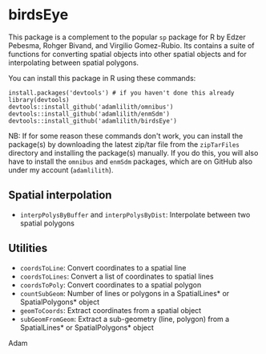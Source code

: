 # birdsEye
This package is a complement to the popular `sp` package for R by Edzer Pebesma, Rohger Bivand, and Virgilio Gomez-Rubio. Its contains a suite of functions for converting spatial objects into other spatial objects and for interpolating between spatial polygons.

You can install this package in R using these commands:

`install.packages('devtools') # if you haven't done this already`  
`library(devtools)`  
`devtools::install_github('adamlilith/omnibus')`  
`devtools::install_github('adamlilith/enmSdm')`  
`devtools::install_github('adamlilith/birdsEye')`  

NB: If for some reason these commands don't work, you can install the package(s) by downloading the latest zip/tar file from the `zipTarFiles` directory and installing the package(s) manually. If you do this, you will also have to install the `omnibus` and `enmSdm` packages, which are on GitHub also under my account (`adamlilith`).

## Spatial interpolation
* `interpPolysByBuffer` and `interpPolysByDist`: Interpolate between two spatial polygons

## Utilities
* `coordsToLine`: Convert coordinates to a spatial line
* `coordsToLines`: Convert a list of coordinates to spatial lines
* `coordsToPoly`: Convert coordinates to a spatial polygon
* `countSubGeom`: Number of lines or polygons in a SpatialLines* or SpatialPolygons* object
* `geomToCoords`: Extract coordinates from a spatial object
* `subGeomFromGeom`: Extract a sub-geometry (line, polygon) from a SpatialLines* or SpatialPolygons* object

Adam